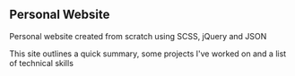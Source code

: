 ## Personal Website

Personal website created from scratch using SCSS, jQuery and JSON 

This site outlines a quick summary, some projects I've worked on and a list of technical skills
